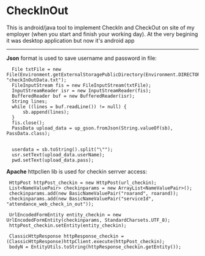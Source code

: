 # CheckInOut
This is android/java tool to implement CheckIn and CheckOut on site of my employer (when you start and finish your working day). At the very begining it was desktop application but now it's android app
___
**Json** format is used to save username and password in file:
~~~
  File txtFile = new File(Environment.getExternalStoragePublicDirectory(Environment.DIRECTORY_DOWNLOADS), "checkInOutData.txt");
  FileInputStream fis = new FileInputStream(txtFile);
  InputStreamReader isr = new InputStreamReader(fis);
  BufferedReader buf = new BufferedReader(isr);
  String lines;
  while ((lines = buf.readLine()) != null) {
      sb.append(lines);
  }
  fis.close();
  PassData upload_data = up_gson.fromJson(String.valueOf(sb), PassData.class);


  userdata = sb.toString().split("\"");
  usr.setText(upload_data.userName);
  pwd.setText(upload_data.pass);
~~~

**Apache** httpclien lib is used for checkin serrver access:
~~~
 HttpPost httpPost_checkin = new HttpPost(url_checkin);
 List<NameValuePair> checkinparams = new ArrayList<NameValuePair>();
 checkinparams.add(new BasicNameValuePair("roarand", roarand));
 checkinparams.add(new BasicNameValuePair("serviceId", "attendance_web_check_in_out"));

 UrlEncodedFormEntity entity_checkin = new UrlEncodedFormEntity(checkinparams, StandardCharsets.UTF_8);
 httpPost_checkin.setEntity(entity_checkin);

 ClassicHttpResponse httpResponse_checkin = (ClassicHttpResponse)httpClient.execute(httpPost_checkin);
 bodyN = EntityUtils.toString(httpResponse_checkin.getEntity());
~~~
